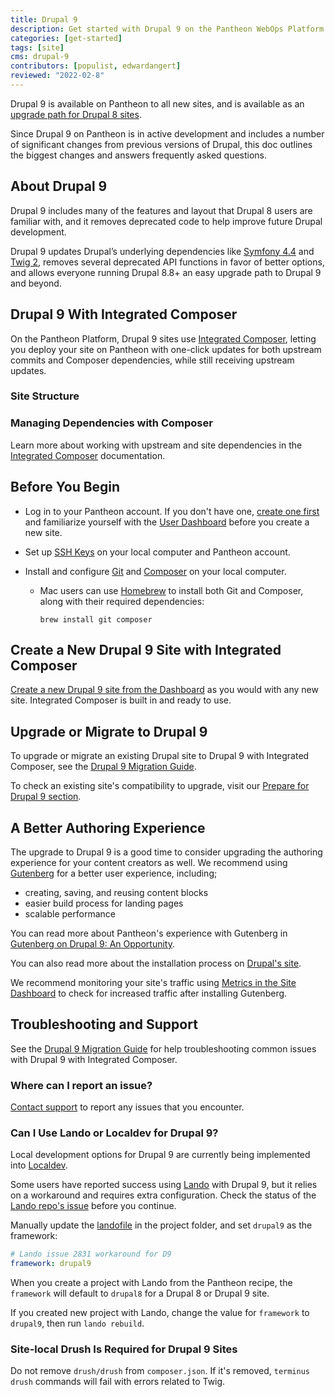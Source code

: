 ```yaml
---
title: Drupal 9
description: Get started with Drupal 9 on the Pantheon WebOps Platform.
categories: [get-started]
tags: [site]
cms: drupal-9
contributors: [populist, edwardangert]
reviewed: "2022-02-8"
---
```


Drupal 9 is available on Pantheon to all new sites, and is available as an [upgrade path for Drupal 8 sites](/guides/drupal-9-migration).

Since Drupal 9 on Pantheon is in active development and includes a number of significant changes from previous versions of Drupal, this doc outlines the biggest changes and answers frequently asked questions.

## About Drupal 9

Drupal 9 includes many of the features and layout that Drupal 8 users are familiar with, and it removes deprecated code to help improve future Drupal development.

Drupal 9 updates Drupal’s underlying dependencies like [Symfony 4.4](https://symfony.com/releases/4.4) and [Twig 2](https://twig.symfony.com/doc/2.x/index.html), removes several deprecated API functions in favor of better options, and allows everyone running Drupal 8.8+ an easy upgrade path to Drupal 9 and beyond.

## Drupal 9 With Integrated Composer

On the Pantheon Platform, Drupal 9 sites use [Integrated Composer](/integrated-composer), letting you deploy your site on Pantheon with one-click updates for both upstream commits and Composer dependencies, while still receiving upstream updates.

### Site Structure

<Partial file="ic-upstream-structure.md" />

### Managing Dependencies with Composer

Learn more about working with upstream and site dependencies in the [Integrated Composer](/integrated-composer) documentation.

## Before You Begin

- Log in to your Pantheon account. If you don't have one, [create one first](https://pantheon.io/register?docs) and familiarize yourself with the [User Dashboard](/guides/quickstart/user-dashboard) before you create a new site.

- Set up [SSH Keys](/ssh-keys) on your local computer and Pantheon account.

- Install and configure [Git](/git) and [Composer](https://getcomposer.org/download/) on your local computer.

   - Mac users can use [Homebrew](https://brew.sh/) to install both Git and Composer, along with their required dependencies:

     ```bash{promptUser:user}
     brew install git composer
     ```

## Create a New Drupal 9 Site with Integrated Composer

[Create a new Drupal 9 site from the Dashboard](/create-sites) as you would with any new site. Integrated Composer is built in and ready to use.

## Upgrade or Migrate to Drupal 9

To upgrade or migrate an existing Drupal site to Drupal 9 with Integrated Composer, see the [Drupal 9 Migration Guide](/guides/drupal-9-migration).

To check an existing site's compatibility to upgrade, visit our [Prepare for Drupal 9 section](/guides/drupal-9-migration/prepare).

## A Better Authoring Experience

The upgrade to Drupal 9 is a good time to consider upgrading the authoring experience for your content creators as well. We recommend using [Gutenberg](https://www.drupal.org/project/gutenberg) for a better user experience, including;

 - creating, saving, and reusing content blocks
 - easier build process for landing pages
 - scalable performance

You can read more about Pantheon's experience with Gutenberg in [Gutenberg on Drupal 9: An Opportunity](https://pantheon.io/blog/gutenberg-drupal-9).

You can also read more about the installation process on [Drupal's site](https://www.drupal.org/docs/contributed-modules/gutenberg/installation-and-upgrades).

We recommend monitoring your site's traffic using [Metrics in the Site Dashboard](/metrics) to check for increased traffic after installing Gutenberg.

## Troubleshooting and Support

See the [Drupal 9 Migration Guide](/guides/drupal-9-migration/troubleshoot) for help troubleshooting common issues with Drupal 9 with Integrated Composer.

### Where can I report an issue?

[Contact support](/guides/support) to report any issues that you encounter.

### Can I Use Lando or Localdev for Drupal 9?

Local development options for Drupal 9 are currently being implemented into [Localdev](/guides/localdev).

Some users have reported success using [Lando](https://docs.lando.dev/basics/) with Drupal 9, but it relies on a workaround and requires extra configuration. Check the status of the [Lando repo's issue](https://github.com/lando/lando/issues/2831#issuecomment-771833900) before you continue.

Manually update the [landofile](https://docs.lando.dev/config/lando.html#base-file) in the project folder, and set `drupal9` as the framework:

```yml:title=lando.yml
# Lando issue 2831 workaround for D9
framework: drupal9
```

When you create a project with Lando from the Pantheon recipe, the `framework` will default to `drupal8` for a Drupal 8 or Drupal 9 site.

If you created new project with Lando, change the value for `framework` to `drupal9`, then run `lando rebuild`.

### Site-local Drush Is Required for Drupal 9 Sites

Do not remove `drush/drush` from `composer.json`. If it's removed, `terminus drush` commands will fail with errors related to Twig.
